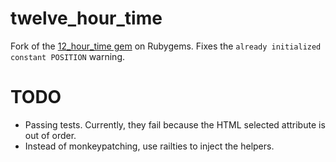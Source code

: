 # twelve\_hour\_time

Fork of the [12_hour_time gem](http://rubygems.org/gems/12_hour_time) on Rubygems. Fixes the `already initialized constant POSITION` warning.

# TODO

- Passing tests. Currently, they fail because the HTML selected attribute is out of order.
- Instead of monkeypatching, use railties to inject the helpers.
